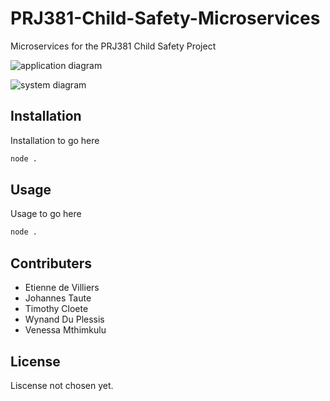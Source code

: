 # PRJ381-Child-Safety-Microservices

Microservices for the PRJ381 Child Safety Project

![application diagram](https://i.imgur.com/36B0Xrh.png)

![system diagram](https://i.imgur.com/nTYEDGS.png)

## Installation

Installation to go here

```bash
node . 
```

## Usage

Usage to go here

```bash
node .
```

## Contributers

- Etienne de Villiers
- Johannes Taute
- Timothy Cloete
- Wynand Du Plessis
- Venessa Mthimkulu

## License

Liscense not chosen yet.
